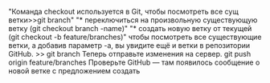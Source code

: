 "Команда checkout используется в Git, чтобы посмотреть все сущ ветки>>git branch" 
"* переключиться на произвольную существующую ветку (git checkout branch -name)" 
"* создать новую ветку от текущей (git checkout -b feature/branches)"
чтобы посмотреть все существующие ветки, а добавив параметр -a, вы увидите ещё и ветки в репозитории GitHub. >> git branch
Теперь отправьте изменения на сервер.
git push origin feature/branches 
Проверьте GitHub — там появилось сообщение о новой ветке с предложением создать